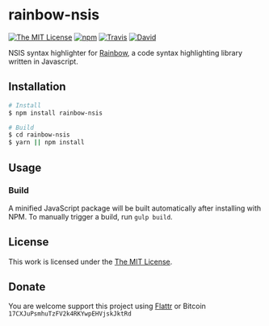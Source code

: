 # rainbow-nsis

[![The MIT License](https://img.shields.io/badge/license-MIT-orange.svg?style=flat-square)](http://opensource.org/licenses/MIT)
[![npm](https://img.shields.io/npm/v/rainbow-nsis.svg?style=flat-square)](https://www.npmjs.org/package/rainbow-nsis)
[![Travis](https://img.shields.io/travis/idleberg/rainbow-nsis.svg?style=flat-square)](https://travis-ci.org/idleberg/rainbow-nsis)
[![David](https://img.shields.io/david/dev/idleberg/rainbow-nsis.svg?style=flat-square)](https://david-dm.org/idleberg/rainbow-nsis?type=dev)

NSIS syntax highlighter for [Rainbow](https://github.com/ccampbell/rainbow), a code syntax highlighting library written in Javascript.

## Installation


```bash
# Install
$ npm install rainbow-nsis

# Build
$ cd rainbow-nsis
$ yarn || npm install
```

## Usage

### Build

A minified JavaScript package will be built automatically after installing with NPM. To manually trigger a build, run `gulp build`.

## License

This work is licensed under the [The MIT License](LICENSE.md).

## Donate

You are welcome support this project using [Flattr](https://flattr.com/submit/auto?user_id=idleberg&url=https://github.com/idleberg/rainbow-nsis) or Bitcoin `17CXJuPsmhuTzFV2k4RKYwpEHVjskJktRd`
